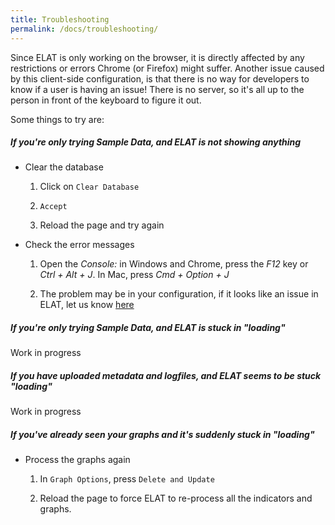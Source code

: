 ```yaml
---
title: Troubleshooting
permalink: /docs/troubleshooting/
---
```


Since ELAT is only working on the browser, it is directly affected by any restrictions or errors Chrome (or Firefox) might suffer. 
Another issue caused by this client-side configuration, is that there is no way for developers to know if a user is having an issue!
There is no server, so it's all up to the person in front of the keyboard to figure it out.

Some things to try are:

##### If you're only trying Sample Data, and ELAT is not showing anything
- Clear the database

    1. Click on `Clear Database`
    
    2. `Accept`
    
    3. Reload the page and try again

- Check the error messages

    1. Open the *Console:* in Windows and Chrome, press the *F12* key or *Ctrl + Alt + J*. In Mac, press *Cmd + Option + J*
    
    2. The problem may be in your configuration, if it looks like an issue in ELAT, let us know [here](https://github.com/mvallet91/ELAT-Workbench/issues)

##### If you're only trying Sample Data, and ELAT is stuck in "loading"
Work in progress

##### If you have uploaded metadata and logfiles, and ELAT seems to be stuck "loading"
Work in progress

##### If you've already seen your graphs and it's suddenly stuck in "loading" 
- Process the graphs again
 
    1. In `Graph Options`, press `Delete and Update`
     
    2. Reload the page to force ELAT to re-process all the indicators and graphs.
